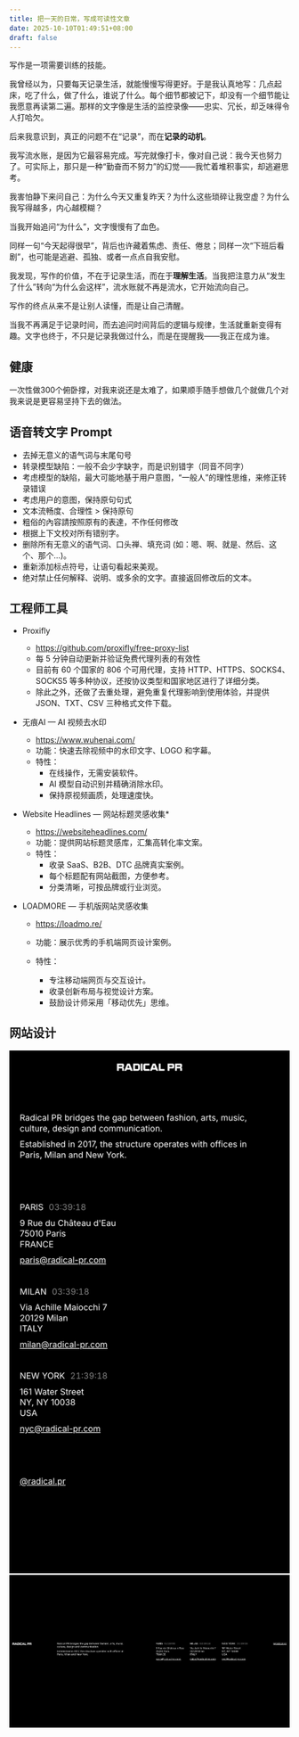 ```yaml
---
title: 把一天的日常，写成可读性文章
date: 2025-10-10T01:49:51+08:00
draft: false
---
```

写作是一项需要训练的技能。

我曾经以为，只要每天记录生活，就能慢慢写得更好。于是我认真地写：几点起床，吃了什么，做了什么，谁说了什么。每个细节都被记下，却没有一个细节能让我愿意再读第二遍。那样的文字像是生活的监控录像——忠实、冗长，却乏味得令人打哈欠。

后来我意识到，真正的问题不在“记录”，而在**记录的动机**。

我写流水账，是因为它最容易完成。写完就像打卡，像对自己说：我今天也努力了。可实际上，那只是一种“勤奋而不努力”的幻觉——我忙着堆积事实，却逃避思考。

我害怕静下来问自己：为什么今天又重复昨天？为什么这些琐碎让我空虚？为什么我写得越多，内心越模糊？

当我开始追问“为什么”，文字慢慢有了血色。

同样一句“今天起得很早”，背后也许藏着焦虑、责任、倦怠；同样一次“下班后看剧”，也可能是逃避、孤独、或者一点点自我安慰。

我发现，写作的价值，不在于记录生活，而在于**理解生活**。当我把注意力从“发生了什么”转向“为什么会这样”，流水账就不再是流水，它开始流向自己。 

写作的终点从来不是让别人读懂，而是让自己清醒。

当我不再满足于记录时间，而去追问时间背后的逻辑与规律，生活就重新变得有趣。文字也终于，不只是记录我做过什么，而是在提醒我——我正在成为谁。

## 健康

一次性做300个俯卧撑，对我来说还是太难了，如果顺手随手想做几个就做几个对我来说是更容易坚持下去的做法。

## 语音转文字 Prompt

- 去掉无意义的语气词与末尾句号
- 转录模型缺陷：一般不会少字缺字，而是识别错字（同音不同字）
- 考虑模型的缺陷，最大可能地基于用户意图，“一般人”的理性思维，来修正转录错误
- 考虑用户的意图，保持原句句式
- 文本流畅度、合理性 > 保持原句
- 粗俗的內容請按照原有的表達，不作任何修改
- 根据上下文校对所有错别字。
- 删除所有无意义的语气词、口头禅、填充词 (如：嗯、啊、就是、然后、这个、那个…)。
- 重新添加标点符号，让语句看起来美观。
- 绝对禁止任何解释、说明、或多余的文字。直接返回修改后的文本。

## 工程师工具

- Proxifly
  - https://github.com/proxifly/free-proxy-list
  - 每 5 分钟自动更新并验证免费代理列表的有效性
  - 目前有 60 个国家的 806 个可用代理，支持 HTTP、HTTPS、SOCKS4、SOCKS5 等多种协议，还按协议类型和国家地区进行了详细分类。
  - 除此之外，还做了去重处理，避免重复代理影响到使用体验，并提供 JSON、TXT、CSV 三种格式文件下载。

- 无痕AI — AI 视频去水印
  - https://www.wuhenai.com/
  - 功能：快速去除视频中的水印文字、LOGO 和字幕。
  - 特性：
    - 在线操作，无需安装软件。
    - AI 模型自动识别并精确消除水印。
    - 保持原视频画质，处理速度快。

- Website Headlines — 网站标题灵感收集*
  - https://websiteheadlines.com/
  - 功能：提供网站标题灵感库，汇集高转化率文案。
  - 特性：
    - 收录 SaaS、B2B、DTC 品牌真实案例。
    - 每个标题配有网站截图，方便参考。
    - 分类清晰，可按品牌或行业浏览。

- LOADMORE — 手机版网站灵感收集

  - https://loadmo.re/

  - 功能：展示优秀的手机端网页设计案例。
  - 特性：
    - 专注移动端网页与交互设计。
    - 收录创新布局与视觉设计方案。
    - 鼓励设计师采用「移动优先」思维。

## 网站设计
![Radical PR](https://raw.githubusercontent.com/huyixi/Pics/main/uPic/Radical%20PR_20251010.png)
![Radical-PR-desktop](https://raw.githubusercontent.com/huyixi/Pics/main/uPic/Radical-PR-desktop_20251010.png)
